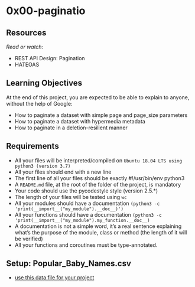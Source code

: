 # 0x00-paginatio


## Resources
*Read or watch:*

+ REST API Design: Pagination
+ HATEOAS

## Learning Objectives

At the end of this project, you are expected to be able to explain to anyone, without the help of Google:

+ How to paginate a dataset with simple page and page_size parameters
+ How to paginate a dataset with hypermedia metadata
+ How to paginate in a deletion-resilient manner

## Requirements
+ All your files will be interpreted/compiled on ```Ubuntu 18.04 LTS using python3 (version 3.7)```
+ All your files should end with a new line
+ The first line of all your files should be exactly #!/usr/bin/env python3
+ A ```README.md``` file, at the root of the folder of the project, is mandatory
+ Your code should use the pycodestyle style (version 2.5.*)
+ The length of your files will be tested using ```wc```
+ All your modules should have a documentation ```(python3 -c 'print(__import__("my_module").__doc__)')```
+ All your functions should have a documentation ```(python3 -c 'print(__import__("my_module").my_function.__doc__)```
+ A documentation is not a simple word, it’s a real sentence explaining what’s the purpose of the module, class or method (the length of it will be verified)
+ All your functions and coroutines must be type-annotated.
## Setup: Popular_Baby_Names.csv
+ [use this data file for your project](https://s3.amazonaws.com/alx-intranet.hbtn.io/uploads/misc/2020/5/7d3576d97e7560ae85135cc214ffe2b3412c51d7.csv?X-Amz-Algorithm=AWS4-HMAC-SHA256&X-Amz-Credential=AKIARDDGGGOUSBVO6H7D%2F20240225%2Fus-east-1%2Fs3%2Faws4_request&X-Amz-Date=20240225T152050Z&X-Amz-Expires=86400&X-Amz-SignedHeaders=host&X-Amz-Signature=4c08a3cf916446e5d32e8a4669697a1474d22a72e702d835013e98c29a53d265)
